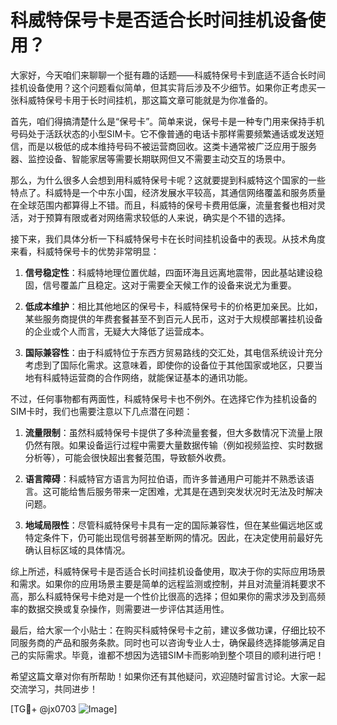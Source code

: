 # 科威特保号卡是否适合长时间挂机设备使用？

大家好，今天咱们来聊聊一个挺有趣的话题——科威特保号卡到底适不适合长时间挂机设备使用？这个问题看似简单，但其实背后涉及不少细节。如果你正考虑买一张科威特保号卡用于长时间挂机，那这篇文章可能就是为你准备的。

首先，咱们得搞清楚什么是“保号卡”。简单来说，保号卡是一种专门用来保持手机号码处于活跃状态的小型SIM卡。它不像普通的电话卡那样需要频繁通话或发送短信，而是以极低的成本维持号码不被运营商回收。这类卡通常被广泛应用于服务器、监控设备、智能家居等需要长期联网但又不需要主动交互的场景中。

那么，为什么很多人会想到用科威特保号卡呢？这就要提到科威特这个国家的一些特点了。科威特是一个中东小国，经济发展水平较高，其通信网络覆盖和服务质量在全球范围内都算得上不错。而且，科威特的保号卡费用低廉，流量套餐也相对灵活，对于预算有限或者对网络需求较低的人来说，确实是个不错的选择。

接下来，我们具体分析一下科威特保号卡在长时间挂机设备中的表现。从技术角度来看，科威特保号卡的优势非常明显：

1. **信号稳定性**：科威特地理位置优越，四面环海且远离地震带，因此基站建设稳固，信号覆盖广且稳定。这对于需要全天候工作的设备来说尤为重要。
   
2. **低成本维护**：相比其他地区的保号卡，科威特保号卡的价格更加亲民。比如，某些服务商提供的年费套餐甚至不到百元人民币，这对于大规模部署挂机设备的企业或个人而言，无疑大大降低了运营成本。

3. **国际兼容性**：由于科威特位于东西方贸易路线的交汇处，其电信系统设计充分考虑到了国际化需求。这意味着，即使你的设备位于其他国家或地区，只要当地有科威特运营商的合作网络，就能保证基本的通讯功能。

不过，任何事物都有两面性，科威特保号卡也不例外。在选择它作为挂机设备的SIM卡时，我们也需要注意以下几点潜在问题：

1. **流量限制**：虽然科威特保号卡提供了多种流量套餐，但大多数情况下流量上限仍然有限。如果设备运行过程中需要大量数据传输（例如视频监控、实时数据分析等），可能会很快超出套餐范围，导致额外收费。

2. **语言障碍**：科威特官方语言为阿拉伯语，而许多普通用户可能并不熟悉该语言。这可能给售后服务带来一定困难，尤其是在遇到突发状况时无法及时解决问题。

3. **地域局限性**：尽管科威特保号卡具有一定的国际兼容性，但在某些偏远地区或特定条件下，仍可能出现信号弱甚至断网的情况。因此，在决定使用前最好先确认目标区域的具体情况。

综上所述，科威特保号卡是否适合长时间挂机设备使用，取决于你的实际应用场景和需求。如果你的应用场景主要是简单的远程监测或控制，并且对流量消耗要求不高，那么科威特保号卡绝对是一个性价比很高的选择；但如果你的需求涉及到高频率的数据交换或复杂操作，则需要进一步评估其适用性。

最后，给大家一个小贴士：在购买科威特保号卡之前，建议多做功课，仔细比较不同服务商的产品和服务条款。同时也可以咨询专业人士，确保最终选择能够满足自己的实际需求。毕竟，谁都不想因为选错SIM卡而影响到整个项目的顺利进行吧！

希望这篇文章对你有所帮助！如果你还有其他疑问，欢迎随时留言讨论。大家一起交流学习，共同进步！

[TG💪+ @jx0703 ![Image](https://github.com/user-attachments/assets/dbca1d08-cadb-493c-b0ec-ad6f7a83f270)]